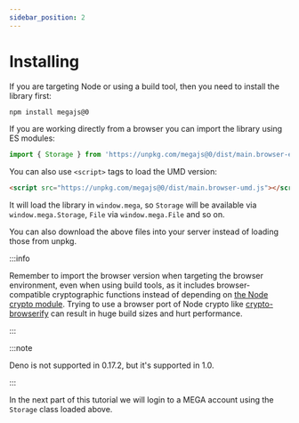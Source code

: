```yaml
---
sidebar_position: 2
---
```


# Installing

If you are targeting Node or using a build tool, then you need to install the library first:

```bash npm2yarn
npm install megajs@0
```

If you are working directly from a browser you can import the library using ES modules:

```js
import { Storage } from 'https://unpkg.com/megajs@0/dist/main.browser-es.js'
```

You can also use `<script>` tags to load the UMD version:

```html
<script src="https://unpkg.com/megajs@0/dist/main.browser-umd.js"></script>
```

It will load the library in `window.mega`, so `Storage` will be available via `window.mega.Storage`, `File` via `window.mega.File` and so on.

You can also download the above files into your server instead of loading those from unpkg.

:::info

Remember to import the browser version when targeting the browser environment, even when using build tools, as it includes browser-compatible cryptographic functions instead of depending on [the Node crypto module](https://nodejs.org/api/crypto.html). Trying to use a browser port of Node crypto like [crypto-browserify](https://www.npmjs.com/package/crypto-browserify) can result in huge build sizes and hurt performance.

:::

:::note

Deno is not supported in 0.17.2, but it's supported in 1.0.

:::


In the next part of this tutorial we will login to a MEGA account using the `Storage` class loaded above.

